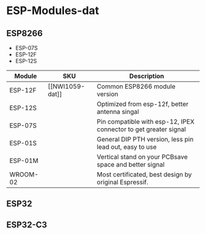 # ESP-Modules-dat

## ESP8266

- ESP-07S
- ESP-12F
- ESP-12S

| Module   | SKU             | Description                                                      |
| -------- | --------------- | ---------------------------------------------------------------- |
| ESP-12F  | [[NWI1059-dat]] | Common ESP8266 module version                                    |
| ESP-12S  |                 | Optimized from esp-12f, better antenna singal                    |
| ESP-07S  |                 | Pin compatible with esp-12, IPEX connector to get greater signal |
| ESP-01S  |                 | General DIP PTH version, less pin lead out, easy to use          |
| ESP-01M  |                 | Vertical stand on your PCBsave space and better signal           |
| WROOM-02 |                 | Most certificated, best design by original Espressif.            |

## ESP32

## ESP32-C3
